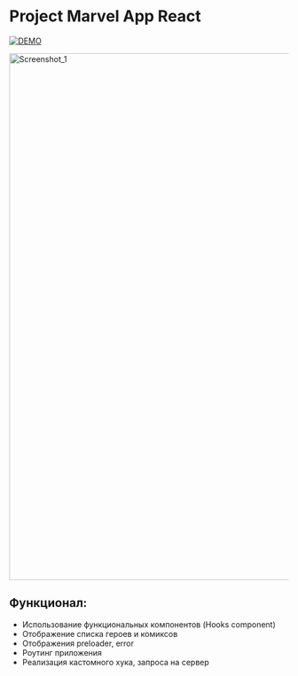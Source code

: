 # Project Marvel App React

[![DEMO](https://img.shields.io/badge/live%20demo-0073cf?style=for-the-badge&logoColor=white)](https://project-marvel-react.vercel.app/)

<img width="1542" height="951" alt="Screenshot_1" src="https://github.com/user-attachments/assets/fdf7d579-c8aa-47ad-aa1d-21f26aeb1417" />

## Функционал:
* Использование функциональных компонентов (Hooks component)
* Отображение списка героев и комиксов
* Отображения preloader, error
* Роутинг приложения
* Реализация кастомного хука, запроса на сервер
